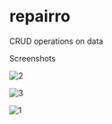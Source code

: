 # repairro
CRUD operations on data

Screenshots

![2](https://user-images.githubusercontent.com/67893987/114545985-42777400-9c7a-11eb-9df4-85a4755453bc.png)

![3](https://user-images.githubusercontent.com/67893987/114546078-61760600-9c7a-11eb-9e04-1728614ce658.png)

![1](https://user-images.githubusercontent.com/67893987/114546184-7eaad480-9c7a-11eb-9c4e-c6b5811de1e4.png)

